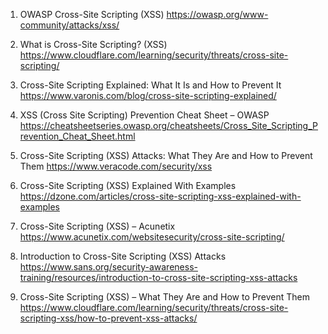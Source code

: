 

1. OWASP Cross-Site Scripting (XSS)
https://owasp.org/www-community/attacks/xss/

2. What is Cross-Site Scripting? (XSS)
https://www.cloudflare.com/learning/security/threats/cross-site-scripting/

3. Cross-Site Scripting Explained: What It Is and How to Prevent It
https://www.varonis.com/blog/cross-site-scripting-explained/

4. XSS (Cross Site Scripting) Prevention Cheat Sheet – OWASP
https://cheatsheetseries.owasp.org/cheatsheets/Cross_Site_Scripting_Prevention_Cheat_Sheet.html

5. Cross-Site Scripting (XSS) Attacks: What They Are and How to Prevent Them
https://www.veracode.com/security/xss

6. Cross-Site Scripting (XSS) Explained With Examples
https://dzone.com/articles/cross-site-scripting-xss-explained-with-examples

7. Cross-Site Scripting (XSS) – Acunetix
https://www.acunetix.com/websitesecurity/cross-site-scripting/

8. Introduction to Cross-Site Scripting (XSS) Attacks
https://www.sans.org/security-awareness-training/resources/introduction-to-cross-site-scripting-xss-attacks

9. Cross-Site Scripting (XSS) – What They Are and How to Prevent Them
https://www.cloudflare.com/learning/security/threats/cross-site-scripting-xss/how-to-prevent-xss-attacks/